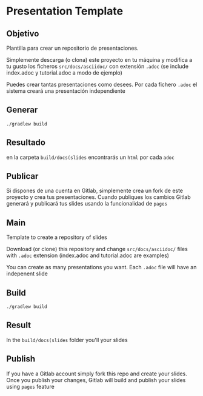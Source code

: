 # Presentation Template

## Objetivo

Plantilla para crear un repositorio de presentaciones.

Simplemente descarga (o clona) este proyecto en tu máquina y modifica a tu gusto
los ficheros `src/docs/asciidoc/` con extensión `.adoc` (se include index.adoc y tutorial.adoc
a modo de ejemplo)

Puedes crear tantas presentaciones como desees. Por cada fichero `.adoc` el sistema creará
una presentación independiente


## Generar

`./gradlew build`

## Resultado

en la carpeta `build/docs(slides` encontrarás un `html` por cada `adoc`


## Publicar

Si dispones de una cuenta en Gitlab, simplemente crea un fork de este proyecto y crea
tus presentaciones. Cuando publiques los cambios Gitlab generará y publicará tus slides
usando la funcionalidad de `pages`

## Main

Template to create a repository of slides

Download (or clone) this repository and change `src/docs/asciidoc/` files with `.adoc`
extension (index.adoc and tutorial.adoc are examples)

You can create as many presentations you want. Each `.adoc` file will have an indepenent
slide

## Build

`./gradlew build`

## Result

In the `build/docs(slides` folder you'll your slides


## Publish

If you have a Gitlab account simply fork this repo and create your slides. Once you
publish your changes, Gitlab will build and publish your slides using `pages` feature

